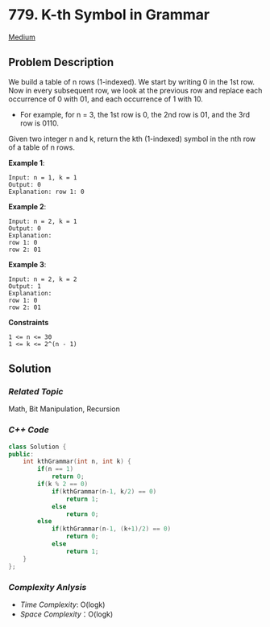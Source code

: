 # 779. K-th Symbol in Grammar
[Medium](https://leetcode.com/problems/k-th-symbol-in-grammar/description/)

## Problem Description

We build a table of n rows (1-indexed). We start by writing 0 in the 1st row. Now in every subsequent row, we look at the previous row and replace each occurrence of 0 with 01, and each occurrence of 1 with 10.

  - For example, for n = 3, the 1st row is 0, the 2nd row is 01, and the 3rd row is 0110.

Given two integer n and k, return the kth (1-indexed) symbol in the nth row of a table of n rows.

**Example 1**:
```
Input: n = 1, k = 1
Output: 0
Explanation: row 1: 0
```
**Example 2**:
```
Input: n = 2, k = 1
Output: 0
Explanation: 
row 1: 0
row 2: 01
```
**Example 3**:
```
Input: n = 2, k = 2
Output: 1
Explanation: 
row 1: 0
row 2: 01
```

**Constraints**
```
1 <= n <= 30
1 <= k <= 2^(n - 1)
```

## Solution

### _Related Topic_
   Math, Bit Manipulation, Recursion

### _C++ Code_
```cpp
class Solution {
public:
    int kthGrammar(int n, int k) {
        if(n == 1)
            return 0;
        if(k % 2 == 0)
            if(kthGrammar(n-1, k/2) == 0)
                return 1;
            else
                return 0;
        else
            if(kthGrammar(n-1, (k+1)/2) == 0)
                return 0;
            else
                return 1;
    }
};
```

### _Complexity Anlysis_
- _Time Complexity_: O(logk)
- _Space Complexity_：O(logk)
